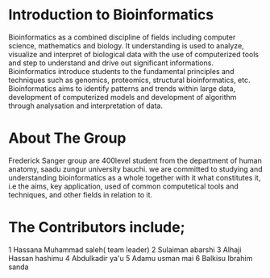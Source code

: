 # Introduction to Bioinformatics 
Bioinformatics as a combined discipline of fields including computer science, mathematics and biology. It understanding is used to analyze, visualize and interpret of biological data with the use of computerized tools and step to understand and drive out significant informations.
 Bioinformatics introduce students to the fundamental principles and techniques such as genomics, proteomics, structural bioinformatics, etc.
 Bioinformatics aims to identify patterns and trends within large data, development of computerized models and development of algorithm through analysation and interpretation of data.
 # About The Group
 Frederick Sanger group are 400level student from the department of human anatomy, saadu zungur university bauchi. we are committed to studying and understanding bioinformatics as a whole together with it what constitutes it, i.e the aims, key application, used of common computetical tools and techniques, and other fields in relation to it.
 # The Contributors include;
1 Hassana Muhammad saleh( team leader)
2 Sulaiman abarshi 
3 Alhaji Hassan hashimu
4 Abdulkadir ya'u
5 Adamu usman mai
6 Balkisu Ibrahim sanda
